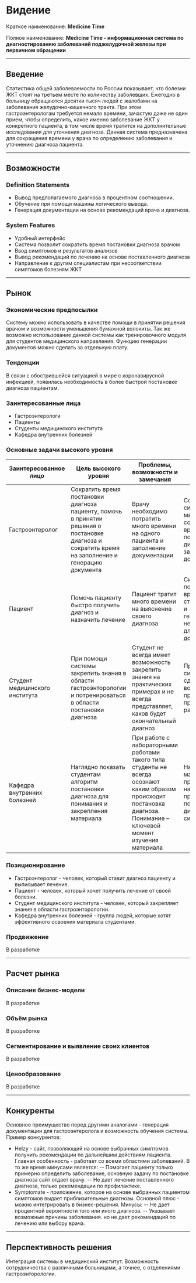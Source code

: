 # Видение

Краткое наименование: **Medicine Time**

Полное наименование: **Medicine Time - информационная система по диагностированию заболеваний поджелудочной железы при первичном обращении** 

---

## Введение

Статистика общей заболеваемости по России показывает, что болезни ЖКТ стоят на третьем месте по количеству заболевших. Ежегодно в больницу обращаются десятки тысяч людей с жалобами на заболевания желудочно-кишечного тракта. При этом гастроэнтерологам требуется немало времени, зачастую даже не один прием, чтобы определить, какое именно заболевание ЖКТ у конкретного пациента, в том числе время тратится на дополнительные исследования для уточнения диагноза. Данная система предназначена для сокращения времени у врача по определению заболевания и уточнению диагноза пациента.

---

## Возможности

### Definition Statements
- Вывод предполагаемого диагноза в процентном соотношении.
- Обучение при помощи машины логического вывода.
- Генерация документации на основе рекомендаций врача и диагноза.

### System Features
- Удобный интерфейс
- Система позволит сократить время постановки диагноза врачом
- Ввод симптомов и результатов анализов
- Вывод рекомендаций по лечению на основе поставленного диагноза 
- Направление к другим специалистам при несоответствии симптомов болезням ЖКТ

---

## Рынок

### Экономические предпосылки 
Систему можно использовать в качестве помощи в принятии решения врачом и возможности уменьшения бумажной волокиты. Так же возможно использование данной системы как тренировочного модуля для студентов медицинского направления. Функцию генерации документов можно сделать за отдельную плату.

### Тенденции
В связи с обострившейся ситуацией в мире с коронавирусной инфекцией, появилась необходимость в более быстрой постановке диагноза пациентам. 

### Заинтересованные лица
- Гастроэнтерологи
- Пациенты
- Студенты медицинского института
- Кафедра внутренних болезней

### Основные задачи высокого уровня

Заинтересованное лицо | Цель высокого уровня | Проблемы, возможности и замечания | Текущие решения
--- | --- | --- | ---
Гастроэнтеролог | Сократить время постановки диагноза пациенту, помочь в принятии решения о постановке диагноза и сократить время на заполнение и генерацию документа | Врачу необходимо потратить много времени на одного пациента и заполнение документации | Создать систему, максимально сокращающую время постановки диагноза и заполнение документов
Пациент | Помочь пациенту быстро получить диагноз и назначить лечение | Пациент тратит много времени на выяснение своего диагноза | Система, помогающая врачу быстрее ставить диагноз и генерирующая необходимые для лечения документы
Студент медицинского института | При помощи системы закрепить знания в области гастроэнторологии и потренироваться в области постановки диагноза | Студент не всегда имеет возможность закрепить знания на практических примерах и не всегда представляет, каков будет окончательный диагноз | При работе системы сделать возможность просмотра промежуточных расчетов
Кафедра внутренних болезней | Наглядно показать студентам алгоритм постановки диагноза для понимания и закрепления материала | При работе с лабораторными работами такого типа студенты не всегда осознают каким образом происходит постановка диагноза. Понимание – ключевой момент изучения материала | Написать максимально прозрачный и наглядный процесс постановки диагноза системой

### Позиционирование
- Гастроэнтеролог - человек, который ставит диагноз пациенту и выписывает лечение.
- Пациент - человек, который хочет получить лечение от своей болезни.
- Студент медицинского института - человек, который закрепляет знания в области гастроэнторологии.
- Кафедра внутренних болезней - группа людей, которые хотят эффективного освоения материала студентами.

### Продвижение 
В разработке

---

## Расчет рынка

### Описание бизнес-модели
В разработке 

### Объём рынка
В разработке 

### Сегментирование и выявление своих клиентов
В разработке

### Ценообразование
В разработке

---

## Конкуренты
Основное преимущество перед другими аналогами - генерация документации для гастроэнтеролога и возможность обучения системы. 
Пример конкурентов:

- Helzy - сайт, позволяющий на основе выбранных симптомов получить рекомендации по дальнейшим действиям пациента. Главная особенность - работает со всеми областями заболеваний. В то же время минусами является:
-- Помогает пациенту только примерно определить заболевание, основную задачу по постановке диагноза сайт отдает врачу.
-- Не дает лечение поставленного диагноза, только рекомендации по профилактике.
- Symptomate - приложение, которое на основе выбранных пациентом симптомов выдает приблизительные диагнозы. Основной плюс - можно интегрировать в бизнес-решения. Минусы:
-- Не дает процентной вероятности того или иного диагноза.
-- Указывает возможные причины заболевания. но не дает рекомендаций по лечению или выбору врача.

--- 

## Перспективность решения
Интеграция системы в медицинский институт. Возможность сотрудничества с различными больницами, а точнее, с отделениями гастроэнторологии.
